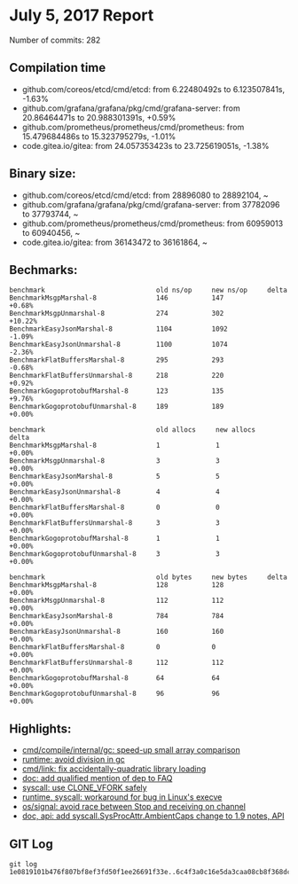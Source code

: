 # July 5, 2017 Report

Number of commits: 282

## Compilation time

* github.com/coreos/etcd/cmd/etcd: from 6.22480492s to 6.123507841s, -1.63%
* github.com/grafana/grafana/pkg/cmd/grafana-server: from 20.86464471s to 20.988301391s, +0.59%
* github.com/prometheus/prometheus/cmd/prometheus: from 15.479684486s to 15.323795279s, -1.01%
* code.gitea.io/gitea: from 24.057353423s to 23.725619051s, -1.38%

## Binary size:

* github.com/coreos/etcd/cmd/etcd: from 28896080 to 28892104, ~
* github.com/grafana/grafana/pkg/cmd/grafana-server: from 37782096 to 37793744, ~
* github.com/prometheus/prometheus/cmd/prometheus: from 60959013 to 60940456, ~
* code.gitea.io/gitea: from 36143472 to 36161864, ~

## Bechmarks:

```
benchmark                            old ns/op     new ns/op     delta
BenchmarkMsgpMarshal-8               146           147           +0.68%
BenchmarkMsgpUnmarshal-8             274           302           +10.22%
BenchmarkEasyJsonMarshal-8           1104          1092          -1.09%
BenchmarkEasyJsonUnmarshal-8         1100          1074          -2.36%
BenchmarkFlatBuffersMarshal-8        295           293           -0.68%
BenchmarkFlatBuffersUnmarshal-8      218           220           +0.92%
BenchmarkGogoprotobufMarshal-8       123           135           +9.76%
BenchmarkGogoprotobufUnmarshal-8     189           189           +0.00%

benchmark                            old allocs     new allocs     delta
BenchmarkMsgpMarshal-8               1              1              +0.00%
BenchmarkMsgpUnmarshal-8             3              3              +0.00%
BenchmarkEasyJsonMarshal-8           5              5              +0.00%
BenchmarkEasyJsonUnmarshal-8         4              4              +0.00%
BenchmarkFlatBuffersMarshal-8        0              0              +0.00%
BenchmarkFlatBuffersUnmarshal-8      3              3              +0.00%
BenchmarkGogoprotobufMarshal-8       1              1              +0.00%
BenchmarkGogoprotobufUnmarshal-8     3              3              +0.00%

benchmark                            old bytes     new bytes     delta
BenchmarkMsgpMarshal-8               128           128           +0.00%
BenchmarkMsgpUnmarshal-8             112           112           +0.00%
BenchmarkEasyJsonMarshal-8           784           784           +0.00%
BenchmarkEasyJsonUnmarshal-8         160           160           +0.00%
BenchmarkFlatBuffersMarshal-8        0             0             +0.00%
BenchmarkFlatBuffersUnmarshal-8      112           112           +0.00%
BenchmarkGogoprotobufMarshal-8       64            64            +0.00%
BenchmarkGogoprotobufUnmarshal-8     96            96            +0.00%
```
## Highlights: 

* [cmd/compile/internal/gc: speed-up small array comparison](https://github.com/golang/go/commit/3bdc2f3abf0f9cffc8f4e294ef22a23b82e88415)
* [runtime: avoid division in gc](https://github.com/golang/go/commit/a4ee95c805fb77e594603bcd62d7858dc9e853ab)
* [cmd/link: fix accidentally-quadratic library loading](https://github.com/golang/go/commit/51711d1429cb592c9ddc772e6362e74ac8545dc8)
* [doc: add qualified mention of dep to FAQ](https://github.com/golang/go/commit/dc8b4e65a7a68e102484020efbf80cecd2d515bd)
* [syscall: use CLONE_VFORK safely](https://github.com/golang/go/commit/67e537541c043c701001f002bed0cda70ce72767)
* [runtime, syscall: workaround for bug in Linux's execve](https://github.com/golang/go/commit/91139b87f776a553524b022753981e7909386777)
* [os/signal: avoid race between Stop and receiving on channel](https://github.com/golang/go/commit/8ec7a39fec2acab98ce5e41363dd1c65c03d7479)
* [doc, api: add syscall.SysProcAttr.AmbientCaps change to 1.9 notes, API](https://github.com/golang/go/commit/dc86c9a6afa8b5b998dfa6621d1566d1296f2bf4)

## GIT Log

```
git log 1e0819101b476f807bf8ef3fd50f1ee26691f33e..6c4f3a0c16e5da3caa08cb8f368dc7db90bb211d
```
